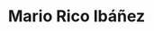 ---
layout: page
title: Mario Rico Ibáñez
description: Mario Rico Ibáñez
img: assets/img/mario_rico.png
importance: 1
category: gold
redirect: https://www.linkedin.com/in/mario-rico-ibáñez-6b5888225/
---